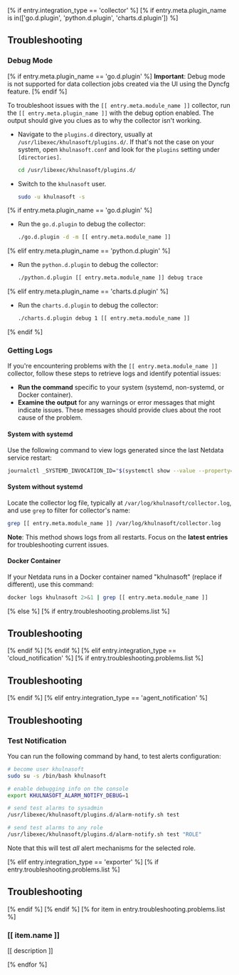 [% if entry.integration_type == 'collector' %]
[% if entry.meta.plugin_name is in(['go.d.plugin', 'python.d.plugin', 'charts.d.plugin']) %]
## Troubleshooting

### Debug Mode

[% if entry.meta.plugin_name == 'go.d.plugin' %]
**Important**: Debug mode is not supported for data collection jobs created via the UI using the Dyncfg feature.
[% endif %]

To troubleshoot issues with the `[[ entry.meta.module_name ]]` collector, run the `[[ entry.meta.plugin_name ]]` with the debug option enabled. The output
should give you clues as to why the collector isn't working.

- Navigate to the `plugins.d` directory, usually at `/usr/libexec/khulnasoft/plugins.d/`. If that's not the case on
  your system, open `khulnasoft.conf` and look for the `plugins` setting under `[directories]`.

  ```bash
  cd /usr/libexec/khulnasoft/plugins.d/
  ```

- Switch to the `khulnasoft` user.

  ```bash
  sudo -u khulnasoft -s
  ```

[% if entry.meta.plugin_name == 'go.d.plugin' %]
- Run the `go.d.plugin` to debug the collector:

  ```bash
  ./go.d.plugin -d -m [[ entry.meta.module_name ]]
  ```

[% elif entry.meta.plugin_name == 'python.d.plugin' %]
- Run the `python.d.plugin` to debug the collector:

  ```bash
  ./python.d.plugin [[ entry.meta.module_name ]] debug trace
  ```

[% elif entry.meta.plugin_name == 'charts.d.plugin' %]
- Run the `charts.d.plugin` to debug the collector:

  ```bash
  ./charts.d.plugin debug 1 [[ entry.meta.module_name ]]
  ```

[% endif %]
### Getting Logs

If you're encountering problems with the `[[ entry.meta.module_name ]]` collector, follow these steps to retrieve logs and identify potential issues:

- **Run the command** specific to your system (systemd, non-systemd, or Docker container).
- **Examine the output** for any warnings or error messages that might indicate issues.  These messages should provide clues about the root cause of the problem.

#### System with systemd

Use the following command to view logs generated since the last Netdata service restart:

```bash
journalctl _SYSTEMD_INVOCATION_ID="$(systemctl show --value --property=InvocationID khulnasoft)" --namespace=khulnasoft --grep [[ entry.meta.module_name ]]
```

#### System without systemd

Locate the collector log file, typically at `/var/log/khulnasoft/collector.log`, and use `grep` to filter for collector's name:

```bash
grep [[ entry.meta.module_name ]] /var/log/khulnasoft/collector.log
```

**Note**: This method shows logs from all restarts. Focus on the **latest entries** for troubleshooting current issues.

#### Docker Container

If your Netdata runs in a Docker container named "khulnasoft" (replace if different), use this command:

```bash
docker logs khulnasoft 2>&1 | grep [[ entry.meta.module_name ]]
```

[% else %]
[% if entry.troubleshooting.problems.list %]
## Troubleshooting

[% endif %]
[% endif %]
[% elif entry.integration_type == 'cloud_notification' %]
[% if entry.troubleshooting.problems.list %]
## Troubleshooting

[% endif %]
[% elif entry.integration_type == 'agent_notification' %]
## Troubleshooting

### Test Notification

You can run the following command by hand, to test alerts configuration:

```bash
# become user khulnasoft
sudo su -s /bin/bash khulnasoft

# enable debugging info on the console
export KHULNASOFT_ALARM_NOTIFY_DEBUG=1

# send test alarms to sysadmin
/usr/libexec/khulnasoft/plugins.d/alarm-notify.sh test

# send test alarms to any role
/usr/libexec/khulnasoft/plugins.d/alarm-notify.sh test "ROLE"
```

Note that this will test _all_ alert mechanisms for the selected role.

[% elif entry.integration_type == 'exporter' %]
[% if entry.troubleshooting.problems.list %]
## Troubleshooting

[% endif %]
[% endif %]
[% for item in entry.troubleshooting.problems.list %]
### [[ item.name ]]

[[ description ]]

[% endfor %]

